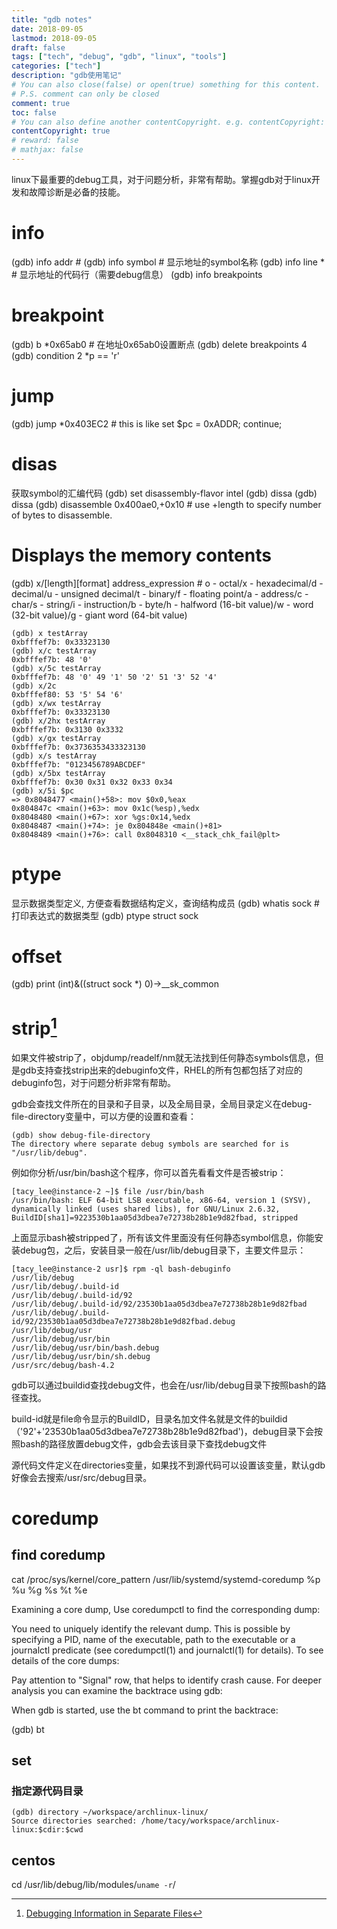 ```yaml
---
title: "gdb notes"
date: 2018-09-05
lastmod: 2018-09-05
draft: false
tags: ["tech", "debug", "gdb", "linux", "tools"]
categories: ["tech"]
description: "gdb使用笔记"
# You can also close(false) or open(true) something for this content.
# P.S. comment can only be closed
comment: true
toc: false
# You can also define another contentCopyright. e.g. contentCopyright: "This is another copyright."
contentCopyright: true
# reward: false
# mathjax: false
---
```

linux下最重要的debug工具，对于问题分析，非常有帮助。掌握gdb对于linux开发和故障诊断是必备的技能。

# info
(gdb) info addr <symbol>   #
(gdb) info symbol <addr>   # 显示地址的symbol名称
(gdb) info line *<addr>    # 显示地址的代码行（需要debug信息）
(gdb) info breakpoints

# breakpoint
(gdb) b *0x65ab0          # 在地址0x65ab0设置断点
(gdb) delete breakpoints 4
(gdb) condition 2 *p == 'r'

# jump
(gdb) jump *0x403EC2       # this is like set $pc = 0xADDR; continue;

# disas
获取symbol的汇编代码
(gdb) set disassembly-flavor intel
(gdb) dissa <addr>
(gdb) dissa <symbol>
(gdb) disassemble 0x400ae0,+0x10   # use +length to specify number of bytes to disassemble.

# Displays the memory contents
(gdb) x/[length][format] address_expression  # o - octal/x - hexadecimal/d - decimal/u - unsigned decimal/t - binary/f - floating point/a - address/c - char/s - string/i - instruction/b - byte/h - halfword (16-bit value)/w - word (32-bit value)/g - giant word (64-bit value)

``` shell
(gdb) x testArray
0xbfffef7b: 0x33323130
(gdb) x/c testArray
0xbfffef7b: 48 '0'
(gdb) x/5c testArray
0xbfffef7b: 48 '0' 49 '1' 50 '2' 51 '3' 52 '4'
(gdb) x/2c
0xbfffef80: 53 '5' 54 '6'
(gdb) x/wx testArray
0xbfffef7b: 0x33323130
(gdb) x/2hx testArray
0xbfffef7b: 0x3130 0x3332
(gdb) x/gx testArray
0xbfffef7b: 0x3736353433323130
(gdb) x/s testArray
0xbfffef7b: "0123456789ABCDEF"
(gdb) x/5bx testArray
0xbfffef7b: 0x30 0x31 0x32 0x33 0x34
(gdb) x/5i $pc
=> 0x8048477 <main()+58>: mov $0x0,%eax
0x804847c <main()+63>: mov 0x1c(%esp),%edx
0x8048480 <main()+67>: xor %gs:0x14,%edx
0x8048487 <main()+74>: je 0x804848e <main()+81>
0x8048489 <main()+76>: call 0x8048310 <__stack_chk_fail@plt>
```

# ptype
显示数据类型定义, 方便查看数据结构定义，查询结构成员
(gdb) whatis sock        # 打印表达式的数据类型
(gdb) ptype struct sock

# offset
(gdb) print (int)&((struct sock *) 0)->__sk_common

# strip[^1]
如果文件被strip了，objdump/readelf/nm就无法找到任何静态symbols信息，但是gdb支持查找strip出来的debuginfo文件，RHEL的所有包都包括了对应的debuginfo包，对于问题分析非常有帮助。

gdb会查找文件所在的目录和子目录，以及全局目录，全局目录定义在debug-file-directory变量中，可以方便的设置和查看：

``` shell
(gdb) show debug-file-directory
The directory where separate debug symbols are searched for is "/usr/lib/debug".
```

例如你分析/usr/bin/bash这个程序，你可以首先看看文件是否被strip：

``` shell
[tacy_lee@instance-2 ~]$ file /usr/bin/bash
/usr/bin/bash: ELF 64-bit LSB executable, x86-64, version 1 (SYSV), dynamically linked (uses shared libs), for GNU/Linux 2.6.32, BuildID[sha1]=9223530b1aa05d3dbea7e72738b28b1e9d82fbad, stripped
```
上面显示bash被stripped了，所有该文件里面没有任何静态symbol信息，你能安装debug包，之后，安装目录一般在/usr/lib/debug目录下，主要文件显示：

``` shell
[tacy_lee@instance-2 usr]$ rpm -ql bash-debuginfo
/usr/lib/debug
/usr/lib/debug/.build-id
/usr/lib/debug/.build-id/92
/usr/lib/debug/.build-id/92/23530b1aa05d3dbea7e72738b28b1e9d82fbad
/usr/lib/debug/.build-id/92/23530b1aa05d3dbea7e72738b28b1e9d82fbad.debug
/usr/lib/debug/usr
/usr/lib/debug/usr/bin
/usr/lib/debug/usr/bin/bash.debug
/usr/lib/debug/usr/bin/sh.debug
/usr/src/debug/bash-4.2
```
gdb可以通过buildid查找debug文件，也会在/usr/lib/debug目录下按照bash的路径查找。

build-id就是file命令显示的BuildID，目录名加文件名就是文件的buildid（'92'+'23530b1aa05d3dbea7e72738b28b1e9d82fbad')，debug目录下会按照bash的路径放置debug文件，gdb会去该目录下查找debug文件

源代码文件定义在directories变量，如果找不到源代码可以设置该变量，默认gdb好像会去搜索/usr/src/debug目录。

# coredump

## find coredump
cat /proc/sys/kernel/core_pattern
/usr/lib/systemd/systemd-coredump %p %u %g %s %t %e

Examining a core dump, Use coredumpctl to find the corresponding dump:

You need to uniquely identify the relevant dump. This is possible by specifying a PID, name of the executable, path to the executable or a journalctl predicate (see coredumpctl(1) and journalctl(1) for details). To see details of the core dumps:

Pay attention to "Signal" row, that helps to identify crash cause. For deeper analysis you can examine the backtrace using gdb:

When gdb is started, use the bt command to print the backtrace:

(gdb) bt


## set
### 指定源代码目录

``` shell
(gdb) directory ~/workspace/archlinux-linux/
Source directories searched: /home/tacy/workspace/archlinux-linux:$cdir:$cwd
```


## centos
cd /usr/lib/debug/lib/modules/`uname -r`/

[^1]: [Debugging Information in Separate Files](https://sourceware.org/gdb/onlinedocs/gdb/Separate-Debug-Files.html)
